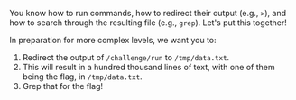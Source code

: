 You know how to run commands, how to redirect their output (e.g., `>`), and how to search through the resulting file (e.g., `grep`).
Let's put this together!

In preparation for more complex levels, we want you to:

1. Redirect the output of `/challenge/run` to `/tmp/data.txt`.
2. This will result in a hundred thousand lines of text, with one of them being the flag, in `/tmp/data.txt`.
3. Grep that for the flag!
